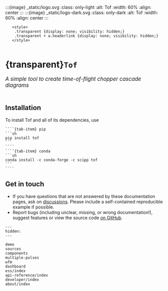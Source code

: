 :::{image} _static/logo.svg
:class: only-light
:alt: Tof
:width: 60%
:align: center
:::
:::{image} _static/logo-dark.svg
:class: only-dark
:alt: Tof
:width: 60%
:align: center
:::

```{raw} html
   <style>
    .transparent {display: none; visibility: hidden;}
    .transparent + a.headerlink {display: none; visibility: hidden;}
   </style>
```

```{role} transparent
```

# {transparent}`Tof`

<span style="font-size:1.2em;font-style:italic;color:var(--pst-color-text-muted)">
  A simple tool to create time-of-flight chopper cascade diagrams
  </br></br>
</span>

## Installation

To install Tof and all of its dependencies, use

`````{tab-set}
````{tab-item} pip
```sh
pip install tof
```
````
````{tab-item} conda
```sh
conda install -c conda-forge -c scipp tof
```
````
`````

## Get in touch

- If you have questions that are not answered by these documentation pages, ask on [discussions](https://github.com/scipp/tof/discussions). Please include a self-contained reproducible example if possible.
- Report bugs (including unclear, missing, or wrong documentation!), suggest features or view the source code [on GitHub](https://github.com/scipp/tof).

```{toctree}
---
hidden:
---

demo
sources
components
multiple-pulses
wfm
dashboard
ess/index
api-reference/index
developer/index
about/index
```
